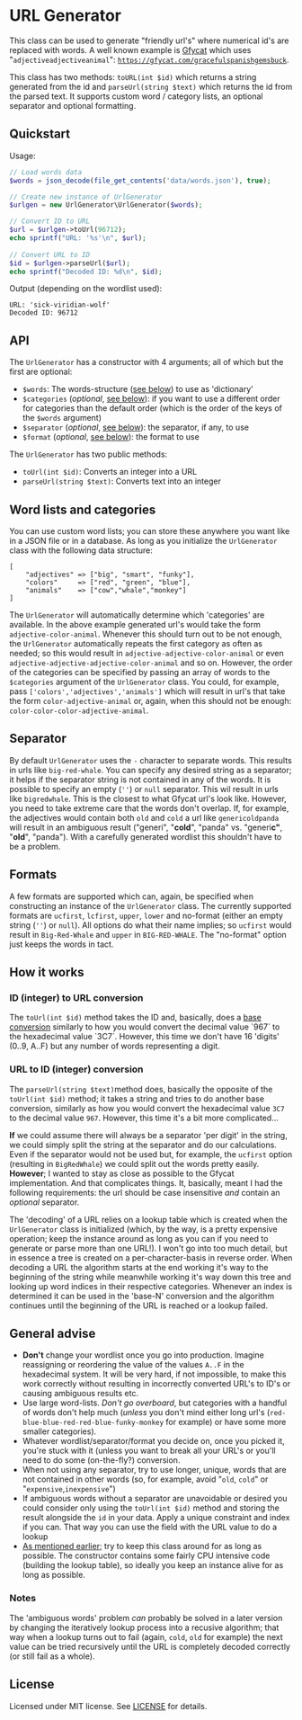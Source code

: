 # URL Generator

This class can be used to generate "friendly url's" where numerical id's are replaced with words. A well known example is [Gfycat]([https://gfycat.com/about](https://gfycat.com/about)) which uses "`adjectiveadjectiveanimal`": [`https://gfycat.com/gracefulspanishgemsbuck`](https://gfycat.com/gracefulspanishgemsbuck).

This class has two methods: `toURL(int $id)` which returns a string generated from the id and `parseUrl(string $text)` which returns the id from the parsed text. It supports custom word / category lists, an optional separator and optional formatting.

## Quickstart

Usage:

```php
// Load words data
$words = json_decode(file_get_contents('data/words.json'), true);

// Create new instance of UrlGenerator
$urlgen = new UrlGenerator\UrlGenerator($words);

// Convert ID to URL
$url = $urlgen->toUrl(96712);
echo sprintf("URL: '%s'\n", $url);
    
// Convert URL to ID
$id = $urlgen->parseUrl($url);
echo sprintf("Decoded ID: %d\n", $id);
```

Output (depending on the wordlist used):

```
URL: 'sick-viridian-wolf'
Decoded ID: 96712
```

## API

The `UrlGenerator` has a constructor with 4 arguments; all of which but the first are optional:

- `$words`: The words-structure ([see below](#word-lists-and-categories)) to use as 'dictionary'
- `$categories` (*optional*, [see below](#word-lists-and-categories)): if you want to use a different order for categories than the default order (which is the order of the keys of the `$words` argument)
- `$separator` (*optional*, [see below](#separator)): the separator, if any, to use
- `$format` (*optional*, [see below](#formats)): the format to use

The `UrlGenerator` has two public methods:

- `toUrl(int $id)`: Converts an integer into a URL
- `parseUrl(string $text)`: Converts text into an integer

    
## Word lists and categories

You can use custom word lists; you can store these anywhere you want like in a JSON file or in a database. As long as you initialize the `UrlGenerator` class with the following data structure:

    [
        "adjectives" => ["big", "smart", "funky"],
        "colors"     => ["red", "green", "blue"],
        "animals"    => ["cow","whale","monkey"]
    ]

The `UrlGenerator` will automatically determine which 'categories' are available. In the above example generated url's would take the form `adjective-color-animal`. Whenever this should turn out to be not enough, the `UrlGenerator` automatically repeats the first category as often as needed; so this would result in `adjective-adjective-color-animal` or even `adjective-adjective-adjective-color-animal` and so on. However, the order of the categories can be specified by passing an array of words to the `$categories` argument of the `UrlGenerator` class. You could, for example, pass `['colors','adjectives','animals']` which will result in url's that take the form `color-adjective-animal` or, again, when this should not be enough: `color-color-color-adjective-animal`.

## Separator

By default `UrlGenerator` uses the `-` character to separate words. This results in urls like `big-red-whale`. You can specify any desired string as a separator; it helps if the separator string is not contained in any of the words. It is possible to specify an empty (`''`) or `null` separator. This wil result in urls like `bigredwhale`. This is the closest to what Gfycat url's look like. However, you need to take extreme care that the words don't overlap. If, for example, the adjectives would contain both `old` and `cold` a url like `genericoldpanda` will result in an ambiguous result ("generi", "**cold**", "panda" vs. "generi**c"**, "**old**", "panda"). With a carefully generated wordlist this shouldn't have to be a problem.

## Formats

A few formats are supported which can, again, be specified when constructing an instance of the `UrlGenerator` class. The currently supported formats are `ucfirst`, `lcfirst`, `upper`, `lower` and no-format (either an empty string (`''`) or `null`). All options do what their name implies; so `ucfirst` would result in `Big-Red-Whale` and `upper` in `BIG-RED-WHALE`. The "no-format" option just keeps the words in tact.

## How it works

### ID (integer) to URL conversion

The `toUrl(int $id)` method takes the ID and, basically, does a [base conversion]([https://en.wikipedia.org/wiki/Numeral_system](https://en.wikipedia.org/wiki/Numeral_system)) similarly to how you would convert the decimal value `967` to the hexadecimal value `3C7`.  However, this time we don't have 16 'digits' (0..9, A..F) but any number of words representing a digit.

### URL to ID (integer) conversion

The `parseUrl(string $text)`method does, basically the opposite of the `toUrl(int $id)` method; it takes a string and tries to do another base conversion, similarly as how you would convert the hexadecimal value `3C7` to the decimal value `967`. However, this time it's a bit more complicated...

**If** we could assume there will always be a separator 'per digit' in the string, we could simply split the string at the separator and do our calculations. Even if the separator would not be used but, for example, the `ucfirst` option (resulting in `BigRedWhale`) we could split out the words pretty easily. **However**; I wanted to stay as close as possible to the Gfycat implementation. And that complicates things. It, basically, meant I had the following requirements: the url should be case insensitive *and* contain an *optional* separator.

The 'decoding' of a URL relies on a lookup table which is created when the `UrlGenerator` class is initialized (which, by the way, is a pretty expensive operation; keep the instance around as long as you can if you need to generate or parse more than one URL!). I won't go into too much detail, but in essence a tree is created on a per-character-basis in reverse order. When decoding a URL the algorithm starts at the end working it's way to the beginning of the string while meanwhile working it's way down this tree and looking up word indices in their respective categories. Whenever an index is determined it can be used in the 'base-N' conversion and the algorithm continues until the beginning of the URL is reached or a lookup failed.

## General advise

- **Don't** change your wordlist once you go into production. Imagine reassigning or reordering the value of the values `A..F` in the hexadecimal system. It will be very hard, if not impossible, to make this work correctly without resulting in incorrectly converted URL's to ID's or causing ambiguous results etc.
- Use large word-lists. *Don't go overboard*, but categories with a handful of words don't help much (*unless* you don't mind either long url's (`red-blue-blue-red-red-blue-funky-monkey` for example) or have some more smaller categories).
- Whatever wordlist/separator/format you decide on, once you picked it, you're stuck with it (unless you want to break all your URL's or you'll need to do some (on-the-fly?) conversion.
- When not using any separator, try to use longer, unique, words that are not contained in other words (so, for example, avoid "`old`, `cold`" or "`expensive`,`inexpensive`")
- If ambiguous words without a separator are unavoidable or desired you could consider only using the `toUrl(int $id)` method and storing the result alongside the `id` in your data. Apply a unique constraint and index if you can. That way you can use the field with the URL value to do a lookup
- [As mentioned earlier](#url-to-id-integer-conversion); try to keep this class around for as long as possible. The constructor contains some fairly CPU intensive code (building the lookup table), so ideally you keep an instance alive for as long as possible.

### Notes
The 'ambiguous words' problem _can_ probably be solved in a later version by changing the iteratively lookup process into a recusive algorithm; that way when a lookup turns out to fail (again, `cold`, `old` for example) the next value can be tried recursively until the URL is completely decoded correctly (or still fail as a whole).

## License

Licensed under MIT license. See [LICENSE](LICENSE) for details.

